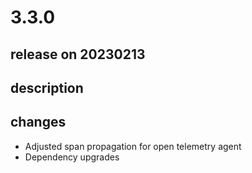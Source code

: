 # 3.3.0

## release on 20230213
## description
## changes
* Adjusted span propagation for open telemetry agent
* Dependency upgrades

